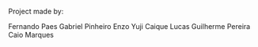 Project made by:

Fernando Paes
Gabriel Pinheiro
Enzo Yuji
Caique Lucas
Guilherme Pereira
Caio Marques
